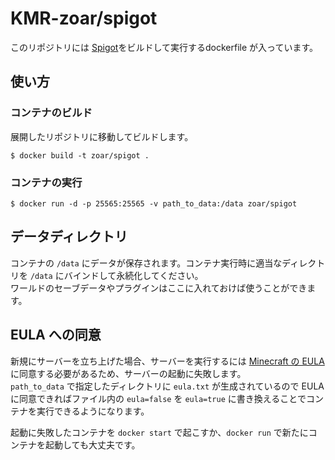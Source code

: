 # KMR-zoar/spigot

このリポジトリには [Spigot](http://www.spigotmc.org/wiki/about-spigot/)をビルドして実行するdockerfile が入っています。

## 使い方

### コンテナのビルド

展開したリポジトリに移動してビルドします。

```
$ docker build -t zoar/spigot .
```

### コンテナの実行

```
$ docker run -d -p 25565:25565 -v path_to_data:/data zoar/spigot
```

## データディレクトリ

コンテナの `/data` にデータが保存されます。コンテナ実行時に適当なディレクトリを `/data` にバインドして永続化してください。  
ワールドのセーブデータやプラグインはここに入れておけば使うことができます。

## EULA への同意

新規にサーバーを立ち上げた場合、サーバーを実行するには [Minecraft の EULA](https://account.mojang.com/documents/minecraft_eula) に同意する必要があるため、サーバーの起動に失敗します。  
`path_to_data` で指定したディレクトリに `eula.txt` が生成されているので EULA に同意できればファイル内の `eula=false` を `eula=true` に書き換えることでコンテナを実行できるようになります。

起動に失敗したコンテナを `docker start` で起こすか、`docker run` で新たにコンテナを起動しても大丈夫です。

